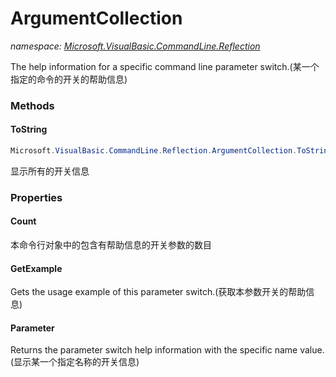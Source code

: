 ﻿# ArgumentCollection
_namespace: [Microsoft.VisualBasic.CommandLine.Reflection](./index.md)_

The help information for a specific command line parameter switch.(某一个指定的命令的开关的帮助信息)



### Methods

#### ToString
```csharp
Microsoft.VisualBasic.CommandLine.Reflection.ArgumentCollection.ToString
```
显示所有的开关信息


### Properties

#### Count
本命令行对象中的包含有帮助信息的开关参数的数目
#### GetExample
Gets the usage example of this parameter switch.(获取本参数开关的帮助信息)
#### Parameter
Returns the parameter switch help information with the specific name value.(显示某一个指定名称的开关信息)
